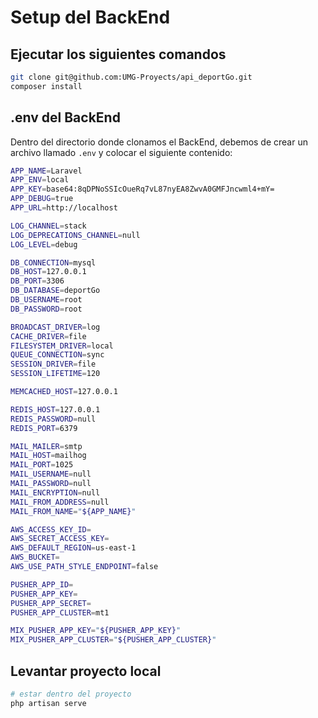 # Setup del BackEnd

## Ejecutar los siguientes comandos

```bash
git clone git@github.com:UMG-Proyects/api_deportGo.git
composer install
```

## .env del BackEnd

Dentro del directorio donde clonamos el BackEnd, debemos de crear un archivo llamado `.env` y colocar el siguiente contenido:


```bash
APP_NAME=Laravel
APP_ENV=local
APP_KEY=base64:8qDPNoSSIcOueRq7vL87nyEA8ZwvA0GMFJncwml4+mY=
APP_DEBUG=true
APP_URL=http://localhost

LOG_CHANNEL=stack
LOG_DEPRECATIONS_CHANNEL=null
LOG_LEVEL=debug

DB_CONNECTION=mysql
DB_HOST=127.0.0.1
DB_PORT=3306
DB_DATABASE=deportGo
DB_USERNAME=root
DB_PASSWORD=root

BROADCAST_DRIVER=log
CACHE_DRIVER=file
FILESYSTEM_DRIVER=local
QUEUE_CONNECTION=sync
SESSION_DRIVER=file
SESSION_LIFETIME=120

MEMCACHED_HOST=127.0.0.1

REDIS_HOST=127.0.0.1
REDIS_PASSWORD=null
REDIS_PORT=6379

MAIL_MAILER=smtp
MAIL_HOST=mailhog
MAIL_PORT=1025
MAIL_USERNAME=null
MAIL_PASSWORD=null
MAIL_ENCRYPTION=null
MAIL_FROM_ADDRESS=null
MAIL_FROM_NAME="${APP_NAME}"

AWS_ACCESS_KEY_ID=
AWS_SECRET_ACCESS_KEY=
AWS_DEFAULT_REGION=us-east-1
AWS_BUCKET=
AWS_USE_PATH_STYLE_ENDPOINT=false

PUSHER_APP_ID=
PUSHER_APP_KEY=
PUSHER_APP_SECRET=
PUSHER_APP_CLUSTER=mt1

MIX_PUSHER_APP_KEY="${PUSHER_APP_KEY}"
MIX_PUSHER_APP_CLUSTER="${PUSHER_APP_CLUSTER}"
```
## Levantar proyecto local

```bash
# estar dentro del proyecto
php artisan serve
```
